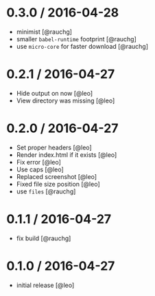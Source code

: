 
0.3.0 / 2016-04-28
==================

  * minimist [@rauchg]
  * smaller `babel-runtime` footprint [@rauchg]
  * use `micro-core` for faster download [@rauchg]

0.2.1 / 2016-04-27
==================

  * Hide output on now [@leo]
  * View directory was missing [@leo]

0.2.0 / 2016-04-27
==================

  * Set proper headers [@leo]
  * Render index.html if it exists [@leo]
  * Fix error [@leo]
  * Use caps [@leo]
  * Replaced screenshot [@leo]
  * Fixed file size position [@leo]
  * use `files` [@rauchg]

0.1.1 / 2016-04-27
==================

  * fix build [@rauchg]

0.1.0 / 2016-04-27
==================

  * initial release [@leo]

